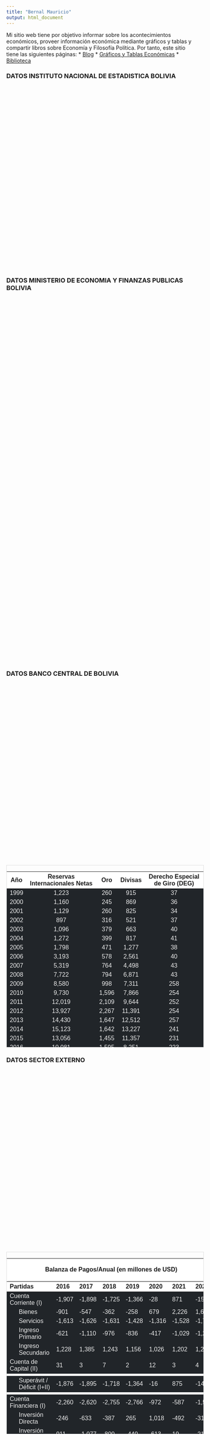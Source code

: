 ```yaml
---
title: "Bernal Mauricio"
output: html_document
---
```


<script src="/rmarkdown-libs/htmlwidgets/htmlwidgets.js"></script>
<script src="/rmarkdown-libs/jquery/jquery.min.js"></script>
<link href="/rmarkdown-libs/dygraphs/dygraph.css" rel="stylesheet" />
<script src="/rmarkdown-libs/dygraphs/dygraph-combined.js"></script>
<script src="/rmarkdown-libs/dygraphs/shapes.js"></script>
<script src="/rmarkdown-libs/moment/moment.js"></script>
<script src="/rmarkdown-libs/moment-timezone/moment-timezone-with-data.js"></script>
<script src="/rmarkdown-libs/moment-fquarter/moment-fquarter.min.js"></script>
<script src="/rmarkdown-libs/dygraphs-binding/dygraphs.js"></script>
<script src="/rmarkdown-libs/Dygraph.Plugins.Crosshair/crosshair.js"></script>
<script src="/rmarkdown-libs/htmlwidgets/htmlwidgets.js"></script>
<script src="/rmarkdown-libs/jquery/jquery.min.js"></script>
<link href="/rmarkdown-libs/dygraphs/dygraph.css" rel="stylesheet" />
<script src="/rmarkdown-libs/dygraphs/dygraph-combined.js"></script>
<script src="/rmarkdown-libs/dygraphs/shapes.js"></script>
<script src="/rmarkdown-libs/moment/moment.js"></script>
<script src="/rmarkdown-libs/moment-timezone/moment-timezone-with-data.js"></script>
<script src="/rmarkdown-libs/moment-fquarter/moment-fquarter.min.js"></script>
<script src="/rmarkdown-libs/dygraphs-binding/dygraphs.js"></script>
<script src="/rmarkdown-libs/Dygraph.Plugins.Crosshair/crosshair.js"></script>
<script src="/rmarkdown-libs/htmlwidgets/htmlwidgets.js"></script>
<script src="/rmarkdown-libs/jquery/jquery.min.js"></script>
<link href="/rmarkdown-libs/dygraphs/dygraph.css" rel="stylesheet" />
<script src="/rmarkdown-libs/dygraphs/dygraph-combined.js"></script>
<script src="/rmarkdown-libs/dygraphs/shapes.js"></script>
<script src="/rmarkdown-libs/moment/moment.js"></script>
<script src="/rmarkdown-libs/moment-timezone/moment-timezone-with-data.js"></script>
<script src="/rmarkdown-libs/moment-fquarter/moment-fquarter.min.js"></script>
<script src="/rmarkdown-libs/dygraphs-binding/dygraphs.js"></script>
<script src="/rmarkdown-libs/Dygraph.Plugins.Crosshair/crosshair.js"></script>
<script src="/rmarkdown-libs/htmlwidgets/htmlwidgets.js"></script>
<script src="/rmarkdown-libs/jquery/jquery.min.js"></script>
<link href="/rmarkdown-libs/dygraphs/dygraph.css" rel="stylesheet" />
<script src="/rmarkdown-libs/dygraphs/dygraph-combined.js"></script>
<script src="/rmarkdown-libs/dygraphs/shapes.js"></script>
<script src="/rmarkdown-libs/moment/moment.js"></script>
<script src="/rmarkdown-libs/moment-timezone/moment-timezone-with-data.js"></script>
<script src="/rmarkdown-libs/moment-fquarter/moment-fquarter.min.js"></script>
<script src="/rmarkdown-libs/dygraphs-binding/dygraphs.js"></script>
<script src="/rmarkdown-libs/Dygraph.Plotters.MultiColumn/multicolumn.js"></script>
<script src="/rmarkdown-libs/Dygraph.Plugins.Crosshair/crosshair.js"></script>
<script src="/rmarkdown-libs/htmlwidgets/htmlwidgets.js"></script>
<script src="/rmarkdown-libs/jquery/jquery.min.js"></script>
<link href="/rmarkdown-libs/dygraphs/dygraph.css" rel="stylesheet" />
<script src="/rmarkdown-libs/dygraphs/dygraph-combined.js"></script>
<script src="/rmarkdown-libs/dygraphs/shapes.js"></script>
<script src="/rmarkdown-libs/moment/moment.js"></script>
<script src="/rmarkdown-libs/moment-timezone/moment-timezone-with-data.js"></script>
<script src="/rmarkdown-libs/moment-fquarter/moment-fquarter.min.js"></script>
<script src="/rmarkdown-libs/dygraphs-binding/dygraphs.js"></script>
<script src="/rmarkdown-libs/Dygraph.Plugins.Crosshair/crosshair.js"></script>
<script src="/rmarkdown-libs/kePrint/kePrint.js"></script>
<link href="/rmarkdown-libs/lightable/lightable.css" rel="stylesheet" />
<script src="/rmarkdown-libs/htmlwidgets/htmlwidgets.js"></script>
<script src="/rmarkdown-libs/jquery/jquery.min.js"></script>
<link href="/rmarkdown-libs/dygraphs/dygraph.css" rel="stylesheet" />
<script src="/rmarkdown-libs/dygraphs/dygraph-combined.js"></script>
<script src="/rmarkdown-libs/dygraphs/shapes.js"></script>
<script src="/rmarkdown-libs/moment/moment.js"></script>
<script src="/rmarkdown-libs/moment-timezone/moment-timezone-with-data.js"></script>
<script src="/rmarkdown-libs/moment-fquarter/moment-fquarter.min.js"></script>
<script src="/rmarkdown-libs/dygraphs-binding/dygraphs.js"></script>
<script src="/rmarkdown-libs/Dygraph.Plugins.Crosshair/crosshair.js"></script>
<script src="/rmarkdown-libs/kePrint/kePrint.js"></script>
<link href="/rmarkdown-libs/lightable/lightable.css" rel="stylesheet" />
<script src="/rmarkdown-libs/htmlwidgets/htmlwidgets.js"></script>
<script src="/rmarkdown-libs/jquery/jquery.min.js"></script>
<link href="/rmarkdown-libs/dygraphs/dygraph.css" rel="stylesheet" />
<script src="/rmarkdown-libs/dygraphs/dygraph-combined.js"></script>
<script src="/rmarkdown-libs/dygraphs/shapes.js"></script>
<script src="/rmarkdown-libs/moment/moment.js"></script>
<script src="/rmarkdown-libs/moment-timezone/moment-timezone-with-data.js"></script>
<script src="/rmarkdown-libs/moment-fquarter/moment-fquarter.min.js"></script>
<script src="/rmarkdown-libs/dygraphs-binding/dygraphs.js"></script>
<script src="/rmarkdown-libs/Dygraph.Plugins.Crosshair/crosshair.js"></script>

Mi sitio web tiene por objetivo informar sobre los acontecimientos económicos, proveer información económica mediante gráficos y tablas y compartir libros sobre Economía y Filosofía Política.
Por tanto, este sitio tiene las siguientes páginas:
\* [Blog](https://hugo-js-bermau.netlify.app/blog/)
\* [Gráficos y Tablas Económicas](https://hugo-js-bermau.netlify.app/graficos/)
\* [Biblioteca](https://hugo-js-bermau.netlify.app/biblioteca/)

### DATOS INSTITUTO NACIONAL DE ESTADISTICA BOLIVIA

<div class="dygraphs html-widget html-fill-item-overflow-hidden html-fill-item" id="htmlwidget-1" style="width:600px;height:480px;"></div>
<script type="application/json" data-for="htmlwidget-1">{"x":{"attrs":{"axes":{"x":{"pixelsPerLabel":60,"drawAxis":true,"drawGrid":false},"y":{"drawAxis":true,"axisLabelFormatter":"function(v){return (v*1).toFixed(0) + '%'}","valueFormatter":"function(v){return (v*1).toFixed(1) + '%'}","gridLineColor":"#4a4a4a"}},"series":{"Producto Interno Bruto":{"axis":"y"}},"title":"Crecimiento del PIB /Anual","labels":["year","Producto Interno Bruto"],"retainDateWindow":false,"colors":["green","green"],"legend":"onmouseover","labelsDivWidth":300,"labelsShowZeroValues":true,"labelsSeparateLines":false,"stackedGraph":true,"fillGraph":false,"fillAlpha":0.15,"stepPlot":false,"drawPoints":false,"pointSize":1,"drawGapEdgePoints":false,"connectSeparatedPoints":false,"strokeWidth":1,"strokeBorderColor":"white","colorValue":0.5,"colorSaturation":1,"includeZero":false,"drawAxesAtZero":false,"logscale":false,"axisTickSize":3,"axisLineColor":"#98918B","axisLineWidth":0.3,"axisLabelColor":"black","axisLabelFontSize":14,"axisLabelWidth":60,"drawGrid":true,"gridLineWidth":0.3,"rightGap":5,"digitsAfterDecimal":2,"labelsKMB":false,"labelsKMG2":false,"labelsUTC":false,"maxNumberWidth":6,"animatedZooms":false,"mobileDisableYTouch":true,"disableZoom":false,"showRangeSelector":true,"rangeSelectorHeight":30,"rangeSelectorPlotFillColor":" #A7B1C4","rangeSelectorPlotStrokeColor":"#808FAB","interactionModel":"Dygraph.Interaction.defaultModel","highlightCircleSize":5,"highlightSeriesBackgroundAlpha":1,"highlightSeriesOpts":[],"hideOverlayOnMouseOut":true},"scale":"yearly","annotations":[],"shadings":[],"events":[],"format":"date","data":[["1989-12-31T00:00:00.000Z","1990-12-31T00:00:00.000Z","1991-12-31T00:00:00.000Z","1992-12-31T00:00:00.000Z","1993-12-31T00:00:00.000Z","1994-12-31T00:00:00.000Z","1995-12-31T00:00:00.000Z","1996-12-31T00:00:00.000Z","1997-12-31T00:00:00.000Z","1998-12-31T00:00:00.000Z","1999-12-31T00:00:00.000Z","2000-12-31T00:00:00.000Z","2001-12-31T00:00:00.000Z","2002-12-31T00:00:00.000Z","2003-12-31T00:00:00.000Z","2004-12-31T00:00:00.000Z","2005-12-31T00:00:00.000Z","2006-12-31T00:00:00.000Z","2007-12-31T00:00:00.000Z","2008-12-31T00:00:00.000Z","2009-12-31T00:00:00.000Z","2010-12-31T00:00:00.000Z","2011-12-31T00:00:00.000Z","2012-12-31T00:00:00.000Z","2013-12-31T00:00:00.000Z","2014-12-31T00:00:00.000Z","2015-12-31T00:00:00.000Z","2016-12-31T00:00:00.000Z","2017-12-31T00:00:00.000Z","2018-12-31T00:00:00.000Z","2019-12-31T00:00:00.000Z","2020-12-31T00:00:00.000Z","2021-12-31T00:00:00.000Z","2022-12-31T00:00:00.000Z"],[3.79012673018546,4.63578742785156,5.26652650784463,1.64649835112229,4.26929628057804,4.66726520846727,4.67827609842815,4.36134207264907,4.95420882852549,5.02935466664398,0.426885374917307,2.50781003055309,1.68380044890539,2.48556655701579,2.71133873199174,4.17329541194607,4.42143313990608,4.79700875343545,4.56438445803449,6.1484978098012,3.35699942996437,4.12672274748644,5.20409230834891,5.12227576703268,6.79601124133491,5.46056967606503,4.85718723239255,4.2639208375443,4.19520630106771,4.22362351118875,2.21670577750368,-8.73788443399135,6.10580422520928,3.47762474212663]],"fixedtz":false,"tzone":"UTC","plugins":{"Crosshair":{"direction":"vertical"}}},"evals":["attrs.axes.y.axisLabelFormatter","attrs.axes.y.valueFormatter","attrs.interactionModel"],"jsHooks":[]}</script>

### DATOS MINISTERIO DE ECONOMIA Y FINANZAS PUBLICAS BOLIVIA

<div class="dygraphs html-widget html-fill-item-overflow-hidden html-fill-item" id="htmlwidget-2" style="width:500px;height:480px;"></div>
<script type="application/json" data-for="htmlwidget-2">{"x":{"attrs":{"axes":{"x":{"pixelsPerLabel":60,"drawAxis":true,"drawGrid":false},"y":{"drawAxis":true,"axisLabelFormatter":"function(d){return d.toString().replace(/\\B(?=(\\d{3})+(?!\\d))/g, \",\");}","valueFormatter":"function(d){return Math.round(d).toString().replace(/\\B(?=(\\d{3})+(?!\\d))/g, \",\");}","gridLineColor":"#4a4a4a"}},"series":{"Egresos Totales":{"axis":"y","fillGraph":false},"Ingresos Totales":{"axis":"y","fillGraph":true}},"title":"Ingresos y Egresos Estatales /Anual (en millones de Bs)","labels":["year","Egresos Totales","Ingresos Totales"],"retainDateWindow":false,"colors":["red","green"],"legend":"onmouseover","labelsDivWidth":500,"labelsShowZeroValues":true,"labelsSeparateLines":false,"stackedGraph":false,"fillGraph":false,"fillAlpha":0.15,"stepPlot":false,"drawPoints":false,"pointSize":1,"drawGapEdgePoints":false,"connectSeparatedPoints":false,"strokeWidth":1,"strokeBorderColor":"white","colorValue":0.5,"colorSaturation":1,"includeZero":false,"drawAxesAtZero":false,"logscale":false,"axisTickSize":3,"axisLineColor":"#98918B","axisLineWidth":0.3,"axisLabelColor":"black","axisLabelFontSize":14,"axisLabelWidth":60,"drawGrid":true,"gridLineWidth":0.3,"rightGap":5,"digitsAfterDecimal":2,"labelsKMB":false,"labelsKMG2":false,"labelsUTC":false,"maxNumberWidth":6,"animatedZooms":false,"mobileDisableYTouch":true,"disableZoom":false,"showRangeSelector":true,"rangeSelectorHeight":30,"rangeSelectorPlotFillColor":" #A7B1C4","rangeSelectorPlotStrokeColor":"#808FAB","interactionModel":"Dygraph.Interaction.defaultModel","highlightCircleSize":5,"highlightSeriesBackgroundAlpha":1,"highlightSeriesOpts":[],"hideOverlayOnMouseOut":true},"scale":"yearly","annotations":[],"shadings":[],"events":[],"format":"date","data":[["1990-12-31T00:00:00.000Z","1991-12-31T00:00:00.000Z","1992-12-31T00:00:00.000Z","1993-12-31T00:00:00.000Z","1994-12-31T00:00:00.000Z","1995-12-31T00:00:00.000Z","1996-12-31T00:00:00.000Z","1997-12-31T00:00:00.000Z","1998-12-31T00:00:00.000Z","1999-12-31T00:00:00.000Z","2000-12-31T00:00:00.000Z","2001-12-31T00:00:00.000Z","2002-12-31T00:00:00.000Z","2003-12-31T00:00:00.000Z","2004-12-31T00:00:00.000Z","2005-12-31T00:00:00.000Z","2006-12-31T00:00:00.000Z","2007-12-31T00:00:00.000Z","2008-12-31T00:00:00.000Z","2009-12-31T00:00:00.000Z","2010-12-31T00:00:00.000Z","2011-12-31T00:00:00.000Z","2012-12-31T00:00:00.000Z","2013-12-31T00:00:00.000Z","2014-12-31T00:00:00.000Z","2015-12-31T00:00:00.000Z","2016-12-31T00:00:00.000Z","2017-12-31T00:00:00.000Z","2018-12-31T00:00:00.000Z","2019-12-31T00:00:00.000Z","2020-12-31T00:00:00.000Z","2021-12-31T00:00:00.000Z","2022-12-31T00:00:00.000Z"],[5089.4,6634.1,7887.8,9104.8,10074,11045.83,12155.5965978947,14123.6828341,16832.17675,17375.8795019716,19434.400125,20074.8232722,20716.1049884531,22717.9386080218,23710.36240702,26088.2821442015,31727.785182537,43144.35692716,54478.22036542,56584.0982506283,59256.629276,74232.534993,84702.0382808057,102362.656401542,124946.703287075,124774.074000489,117654.891352342,124561.857717032,130361.705566591,127461.099933505,117567.515966802,125674.292781624,139301.597838412],[4415,5819.6,6927.2,7620.8,9248.6,10463.02,11428.67,12684.905,14653.87,15703.3441257216,17493.454,16406.535,15708.3893779931,17838.0930480918,19850.69520676,24368.1073764,35859.72586053,44929.7211962,58394.4687256,56693.31243591,61572.361588,75614.56758536,87989.99535412,103738.754344546,117277.51707946,109041.38967022,100772.30039662,104283.81684302,107691.49696194,107056.33629852,85491.5871799276,99728.61092366,117727.542368]],"fixedtz":false,"tzone":"UTC","plugins":{"Crosshair":{"direction":"vertical"}}},"evals":["attrs.axes.y.axisLabelFormatter","attrs.axes.y.valueFormatter","attrs.interactionModel"],"jsHooks":[]}</script>
<div class="dygraphs html-widget html-fill-item-overflow-hidden html-fill-item" id="htmlwidget-3" style="width:500px;height:480px;"></div>
<script type="application/json" data-for="htmlwidget-3">{"x":{"attrs":{"axes":{"x":{"pixelsPerLabel":60,"drawAxis":true,"drawGrid":false},"y":{"drawAxis":true,"axisLabelFormatter":"function(d){return d.toString().replace(/\\B(?=(\\d{3})+(?!\\d))/g, \",\");}","valueFormatter":"function(d){return Math.round(d).toString().replace(/\\B(?=(\\d{3})+(?!\\d))/g, \",\");}","gridLineColor":"#4a4a4a"}},"series":{"Superávit o Déficit Corriente":{"axis":"y"},"Superávit o Déficit Total":{"axis":"y"}},"title":"Resultado Fiscal Estatal /Anual (en millones de Bs)","labels":["year","Superávit o Déficit Corriente","Superávit o Déficit Total"],"retainDateWindow":false,"colors":["green","red"],"legend":"onmouseover","labelsDivWidth":500,"labelsShowZeroValues":true,"labelsSeparateLines":false,"stackedGraph":false,"fillGraph":false,"fillAlpha":0.15,"stepPlot":false,"drawPoints":false,"pointSize":1,"drawGapEdgePoints":false,"connectSeparatedPoints":false,"strokeWidth":1,"strokeBorderColor":"white","colorValue":0.5,"colorSaturation":1,"includeZero":false,"drawAxesAtZero":false,"logscale":false,"axisTickSize":3,"axisLineColor":"#98918B","axisLineWidth":0.3,"axisLabelColor":"black","axisLabelFontSize":14,"axisLabelWidth":60,"drawGrid":true,"gridLineWidth":0.3,"rightGap":5,"digitsAfterDecimal":2,"labelsKMB":false,"labelsKMG2":false,"labelsUTC":false,"maxNumberWidth":6,"animatedZooms":false,"mobileDisableYTouch":true,"disableZoom":false,"showRangeSelector":true,"rangeSelectorHeight":30,"rangeSelectorPlotFillColor":" #A7B1C4","rangeSelectorPlotStrokeColor":"#808FAB","interactionModel":"Dygraph.Interaction.defaultModel","highlightCircleSize":3,"highlightSeriesBackgroundAlpha":1,"highlightSeriesOpts":[],"hideOverlayOnMouseOut":true},"scale":"yearly","annotations":[],"shadings":[],"events":[],"format":"date","data":[["1990-12-31T00:00:00.000Z","1991-12-31T00:00:00.000Z","1992-12-31T00:00:00.000Z","1993-12-31T00:00:00.000Z","1994-12-31T00:00:00.000Z","1995-12-31T00:00:00.000Z","1996-12-31T00:00:00.000Z","1997-12-31T00:00:00.000Z","1998-12-31T00:00:00.000Z","1999-12-31T00:00:00.000Z","2000-12-31T00:00:00.000Z","2001-12-31T00:00:00.000Z","2002-12-31T00:00:00.000Z","2003-12-31T00:00:00.000Z","2004-12-31T00:00:00.000Z","2005-12-31T00:00:00.000Z","2006-12-31T00:00:00.000Z","2007-12-31T00:00:00.000Z","2008-12-31T00:00:00.000Z","2009-12-31T00:00:00.000Z","2010-12-31T00:00:00.000Z","2011-12-31T00:00:00.000Z","2012-12-31T00:00:00.000Z","2013-12-31T00:00:00.000Z","2014-12-31T00:00:00.000Z","2015-12-31T00:00:00.000Z","2016-12-31T00:00:00.000Z","2017-12-31T00:00:00.000Z","2018-12-31T00:00:00.000Z","2019-12-31T00:00:00.000Z","2020-12-31T00:00:00.000Z","2021-12-31T00:00:00.000Z","2022-12-31T00:00:00.000Z"],[380.9,535.399999999999,655.600000000001,384,993.099999999999,1512.41,1436.28340210526,983.912165900001,448.279250000003,881.58637411,583.771875,-476.4082722,-1512.3473542952,-1640.84083565,648.343194980003,4394.8281717985,11963.152875463,13094.46896784,17621.76246658,14297.1648113717,15475.478003,22120.877203,27290.6127681943,35118.7903774583,35860.4639339254,23652.8019615106,22657.934665658,19312.837424968,13123.1823124088,11026.8370924952,-15404.6967188018,-5119.74407962421,-755.446541412404],[-674.4,-814.500000000001,-960.599999999999,-1484,-825.4,-582.809999999999,-726.926597894739,-1438.7778341,-2178.30675,-1672.53537625,-1940.946125,-3668.2882722,-5007.71561046,-4879.84555993,-3859.66720026,-1720.17476780149,4131.940677993,1785.36426904,3916.24836018,109.2141852817,2315.732312,1382.03259236,3287.95707331428,1376.09794300433,-7669.18620761461,-15732.6843302694,-16882.590955722,-20278.040874012,-22670.2086046512,-20404.7636349848,-32075.9287868742,-25945.6818579642,-21574.0554704124]],"plotter":"MultiColumn","fixedtz":false,"tzone":"UTC","plugins":{"Crosshair":{"direction":"vertical"}}},"evals":["attrs.axes.y.axisLabelFormatter","attrs.axes.y.valueFormatter","attrs.interactionModel"],"jsHooks":[]}</script>

### DATOS BANCO CENTRAL DE BOLIVIA

<div class="dygraphs html-widget html-fill-item-overflow-hidden html-fill-item" id="htmlwidget-4" style="width:500px;height:480px;"></div>
<script type="application/json" data-for="htmlwidget-4">{"x":{"attrs":{"axes":{"x":{"pixelsPerLabel":60,"drawAxis":true,"drawGrid":false},"y":{"drawAxis":true,"axisLabelFormatter":"function(d){return d.toString().replace(/\\B(?=(\\d{3})+(?!\\d))/g, \",\");}","valueFormatter":"function(d){return Math.round(d).toString().replace(/\\B(?=(\\d{3})+(?!\\d))/g, \",\");}","gridLineColor":"#4a4a4a"}},"series":{"Oro":{"axis":"y","fillGraph":true},"Divisas":{"axis":"y","fillGraph":true},"Derecho Especial de Giro (DEG)":{"axis":"y","fillGraph":true}},"title":"Reservas Internacionales Netas /Mensual-Feb (en millones de USD)","labels":["year","Oro","Divisas","Derecho Especial de Giro (DEG)"],"retainDateWindow":false,"colors":["yellow","red","green"],"legend":"onmouseover","labelsDivWidth":500,"labelsShowZeroValues":true,"labelsSeparateLines":false,"stackedGraph":false,"fillGraph":false,"fillAlpha":0.15,"stepPlot":false,"drawPoints":false,"pointSize":1,"drawGapEdgePoints":false,"connectSeparatedPoints":false,"strokeWidth":1,"strokeBorderColor":"white","colorValue":0.5,"colorSaturation":1,"includeZero":false,"drawAxesAtZero":false,"logscale":false,"axisTickSize":3,"axisLineColor":"#98918B","axisLineWidth":0.3,"axisLabelColor":"black","axisLabelFontSize":14,"axisLabelWidth":60,"drawGrid":true,"gridLineWidth":0.3,"rightGap":5,"digitsAfterDecimal":2,"labelsKMB":false,"labelsKMG2":false,"labelsUTC":false,"maxNumberWidth":6,"animatedZooms":false,"mobileDisableYTouch":true,"disableZoom":false,"showRangeSelector":true,"rangeSelectorHeight":30,"rangeSelectorPlotFillColor":" #A7B1C4","rangeSelectorPlotStrokeColor":"#808FAB","interactionModel":"Dygraph.Interaction.defaultModel","highlightCircleSize":5,"highlightSeriesBackgroundAlpha":1,"highlightSeriesOpts":[],"hideOverlayOnMouseOut":true},"scale":"yearly","annotations":[],"shadings":[],"events":[],"format":"date","data":[["1999-12-28T00:00:00.000Z","2000-12-28T00:00:00.000Z","2001-12-28T00:00:00.000Z","2002-12-28T00:00:00.000Z","2003-12-28T00:00:00.000Z","2004-12-28T00:00:00.000Z","2005-12-28T00:00:00.000Z","2006-12-28T00:00:00.000Z","2007-12-28T00:00:00.000Z","2008-12-28T00:00:00.000Z","2009-12-28T00:00:00.000Z","2010-12-28T00:00:00.000Z","2011-12-28T00:00:00.000Z","2012-12-28T00:00:00.000Z","2013-12-28T00:00:00.000Z","2014-12-28T00:00:00.000Z","2015-12-28T00:00:00.000Z","2016-12-28T00:00:00.000Z","2017-12-28T00:00:00.000Z","2018-12-28T00:00:00.000Z","2019-12-28T00:00:00.000Z","2020-12-28T00:00:00.000Z","2021-12-28T00:00:00.000Z","2022-12-28T00:00:00.000Z","2023-02-28T00:00:00.000Z"],[259.963279,244.793,259.602,316.439,379.407,399.387,470.60968285,577.58968255,764.30844847,794.46373916,997.59173995,1596.18997059,2109.07451784,2267.32126012,1647.39959064,1642.31948996,1455.13640027,1594.6515974,1787.10456088,1768.0915319,2093.42383147,2613.46193058,2510.99672134,2518.72974841,2523.31428571429],[915.323746928,869.306,825.322,521.213,663.301,817.348,1276.68453501,2561.22280285,4497.6548017,6871.36296137,7311.34397128,7866.22399065,9643.90504746,11391.4242313,12512.38251189,13226.54841529,11357.4860794,8251.35673016,8199.3202505,6909.45902761,4106.66980893,2386.11888221,1647.68465156,709.18386232,361.397521865889],[37.3842683,35.612,34.298,37.27,40.269,41.254,38.4084916,40.47677532,42.54779423,42.61454638,257.69269602,254.12252944,252.45835442,254.25902001,256.72523954,241.43191058,231.21156453,223.46971511,237.21077129,232.58756957,231.42201705,238.87565247,558.35093365,533.52693944,228.498369671341]],"fixedtz":false,"tzone":"UTC","plugins":{"Crosshair":{"direction":"vertical"}}},"evals":["attrs.axes.y.axisLabelFormatter","attrs.axes.y.valueFormatter","attrs.interactionModel"],"jsHooks":[]}</script>

<div style="border: 1px solid #ddd; padding: 0px; overflow-y: scroll; height:480px; overflow-x: scroll; width:520px; ">

<table class="table lightable-paper" style="margin-left: auto; margin-right: auto; font-family: &quot;Arial Narrow&quot;, arial, helvetica, sans-serif; width: auto !important; margin-left: auto; margin-right: auto;">
<thead>
<tr>
<th style="text-align:center;position: sticky; top:0; background-color: #FFFFFF;position: sticky; top:0; background-color: #FFFFFF;">
Año
</th>
<th style="text-align:center;position: sticky; top:0; background-color: #FFFFFF;position: sticky; top:0; background-color: #FFFFFF;">
Reservas Internacionales Netas
</th>
<th style="text-align:center;position: sticky; top:0; background-color: #FFFFFF;position: sticky; top:0; background-color: #FFFFFF;">
Oro
</th>
<th style="text-align:center;position: sticky; top:0; background-color: #FFFFFF;position: sticky; top:0; background-color: #FFFFFF;">
Divisas
</th>
<th style="text-align:center;position: sticky; top:0; background-color: #FFFFFF;position: sticky; top:0; background-color: #FFFFFF;">
Derecho Especial de Giro (DEG)
</th>
</tr>
</thead>
<tbody>
<tr>
<td style="text-align:center;color: #eee !important;background-color: #212529 !important;">
1999
</td>
<td style="text-align:center;color: #eee !important;background-color: #212529 !important;">
1,223
</td>
<td style="text-align:center;color: #eee !important;background-color: #212529 !important;">
260
</td>
<td style="text-align:center;color: #eee !important;background-color: #212529 !important;">
915
</td>
<td style="text-align:center;color: #eee !important;background-color: #212529 !important;">
37
</td>
</tr>
<tr>
<td style="text-align:center;color: #eee !important;background-color: #212529 !important;">
2000
</td>
<td style="text-align:center;color: #eee !important;background-color: #212529 !important;">
1,160
</td>
<td style="text-align:center;color: #eee !important;background-color: #212529 !important;">
245
</td>
<td style="text-align:center;color: #eee !important;background-color: #212529 !important;">
869
</td>
<td style="text-align:center;color: #eee !important;background-color: #212529 !important;">
36
</td>
</tr>
<tr>
<td style="text-align:center;color: #eee !important;background-color: #212529 !important;">
2001
</td>
<td style="text-align:center;color: #eee !important;background-color: #212529 !important;">
1,129
</td>
<td style="text-align:center;color: #eee !important;background-color: #212529 !important;">
260
</td>
<td style="text-align:center;color: #eee !important;background-color: #212529 !important;">
825
</td>
<td style="text-align:center;color: #eee !important;background-color: #212529 !important;">
34
</td>
</tr>
<tr>
<td style="text-align:center;color: #eee !important;background-color: #212529 !important;">
2002
</td>
<td style="text-align:center;color: #eee !important;background-color: #212529 !important;">
897
</td>
<td style="text-align:center;color: #eee !important;background-color: #212529 !important;">
316
</td>
<td style="text-align:center;color: #eee !important;background-color: #212529 !important;">
521
</td>
<td style="text-align:center;color: #eee !important;background-color: #212529 !important;">
37
</td>
</tr>
<tr>
<td style="text-align:center;color: #eee !important;background-color: #212529 !important;">
2003
</td>
<td style="text-align:center;color: #eee !important;background-color: #212529 !important;">
1,096
</td>
<td style="text-align:center;color: #eee !important;background-color: #212529 !important;">
379
</td>
<td style="text-align:center;color: #eee !important;background-color: #212529 !important;">
663
</td>
<td style="text-align:center;color: #eee !important;background-color: #212529 !important;">
40
</td>
</tr>
<tr>
<td style="text-align:center;color: #eee !important;background-color: #212529 !important;">
2004
</td>
<td style="text-align:center;color: #eee !important;background-color: #212529 !important;">
1,272
</td>
<td style="text-align:center;color: #eee !important;background-color: #212529 !important;">
399
</td>
<td style="text-align:center;color: #eee !important;background-color: #212529 !important;">
817
</td>
<td style="text-align:center;color: #eee !important;background-color: #212529 !important;">
41
</td>
</tr>
<tr>
<td style="text-align:center;color: #eee !important;background-color: #212529 !important;">
2005
</td>
<td style="text-align:center;color: #eee !important;background-color: #212529 !important;">
1,798
</td>
<td style="text-align:center;color: #eee !important;background-color: #212529 !important;">
471
</td>
<td style="text-align:center;color: #eee !important;background-color: #212529 !important;">
1,277
</td>
<td style="text-align:center;color: #eee !important;background-color: #212529 !important;">
38
</td>
</tr>
<tr>
<td style="text-align:center;color: #eee !important;background-color: #212529 !important;">
2006
</td>
<td style="text-align:center;color: #eee !important;background-color: #212529 !important;">
3,193
</td>
<td style="text-align:center;color: #eee !important;background-color: #212529 !important;">
578
</td>
<td style="text-align:center;color: #eee !important;background-color: #212529 !important;">
2,561
</td>
<td style="text-align:center;color: #eee !important;background-color: #212529 !important;">
40
</td>
</tr>
<tr>
<td style="text-align:center;color: #eee !important;background-color: #212529 !important;">
2007
</td>
<td style="text-align:center;color: #eee !important;background-color: #212529 !important;">
5,319
</td>
<td style="text-align:center;color: #eee !important;background-color: #212529 !important;">
764
</td>
<td style="text-align:center;color: #eee !important;background-color: #212529 !important;">
4,498
</td>
<td style="text-align:center;color: #eee !important;background-color: #212529 !important;">
43
</td>
</tr>
<tr>
<td style="text-align:center;color: #eee !important;background-color: #212529 !important;">
2008
</td>
<td style="text-align:center;color: #eee !important;background-color: #212529 !important;">
7,722
</td>
<td style="text-align:center;color: #eee !important;background-color: #212529 !important;">
794
</td>
<td style="text-align:center;color: #eee !important;background-color: #212529 !important;">
6,871
</td>
<td style="text-align:center;color: #eee !important;background-color: #212529 !important;">
43
</td>
</tr>
<tr>
<td style="text-align:center;color: #eee !important;background-color: #212529 !important;">
2009
</td>
<td style="text-align:center;color: #eee !important;background-color: #212529 !important;">
8,580
</td>
<td style="text-align:center;color: #eee !important;background-color: #212529 !important;">
998
</td>
<td style="text-align:center;color: #eee !important;background-color: #212529 !important;">
7,311
</td>
<td style="text-align:center;color: #eee !important;background-color: #212529 !important;">
258
</td>
</tr>
<tr>
<td style="text-align:center;color: #eee !important;background-color: #212529 !important;">
2010
</td>
<td style="text-align:center;color: #eee !important;background-color: #212529 !important;">
9,730
</td>
<td style="text-align:center;color: #eee !important;background-color: #212529 !important;">
1,596
</td>
<td style="text-align:center;color: #eee !important;background-color: #212529 !important;">
7,866
</td>
<td style="text-align:center;color: #eee !important;background-color: #212529 !important;">
254
</td>
</tr>
<tr>
<td style="text-align:center;color: #eee !important;background-color: #212529 !important;">
2011
</td>
<td style="text-align:center;color: #eee !important;background-color: #212529 !important;">
12,019
</td>
<td style="text-align:center;color: #eee !important;background-color: #212529 !important;">
2,109
</td>
<td style="text-align:center;color: #eee !important;background-color: #212529 !important;">
9,644
</td>
<td style="text-align:center;color: #eee !important;background-color: #212529 !important;">
252
</td>
</tr>
<tr>
<td style="text-align:center;color: #eee !important;background-color: #212529 !important;">
2012
</td>
<td style="text-align:center;color: #eee !important;background-color: #212529 !important;">
13,927
</td>
<td style="text-align:center;color: #eee !important;background-color: #212529 !important;">
2,267
</td>
<td style="text-align:center;color: #eee !important;background-color: #212529 !important;">
11,391
</td>
<td style="text-align:center;color: #eee !important;background-color: #212529 !important;">
254
</td>
</tr>
<tr>
<td style="text-align:center;color: #eee !important;background-color: #212529 !important;">
2013
</td>
<td style="text-align:center;color: #eee !important;background-color: #212529 !important;">
14,430
</td>
<td style="text-align:center;color: #eee !important;background-color: #212529 !important;">
1,647
</td>
<td style="text-align:center;color: #eee !important;background-color: #212529 !important;">
12,512
</td>
<td style="text-align:center;color: #eee !important;background-color: #212529 !important;">
257
</td>
</tr>
<tr>
<td style="text-align:center;color: #eee !important;background-color: #212529 !important;">
2014
</td>
<td style="text-align:center;color: #eee !important;background-color: #212529 !important;">
15,123
</td>
<td style="text-align:center;color: #eee !important;background-color: #212529 !important;">
1,642
</td>
<td style="text-align:center;color: #eee !important;background-color: #212529 !important;">
13,227
</td>
<td style="text-align:center;color: #eee !important;background-color: #212529 !important;">
241
</td>
</tr>
<tr>
<td style="text-align:center;color: #eee !important;background-color: #212529 !important;">
2015
</td>
<td style="text-align:center;color: #eee !important;background-color: #212529 !important;">
13,056
</td>
<td style="text-align:center;color: #eee !important;background-color: #212529 !important;">
1,455
</td>
<td style="text-align:center;color: #eee !important;background-color: #212529 !important;">
11,357
</td>
<td style="text-align:center;color: #eee !important;background-color: #212529 !important;">
231
</td>
</tr>
<tr>
<td style="text-align:center;color: #eee !important;background-color: #212529 !important;">
2016
</td>
<td style="text-align:center;color: #eee !important;background-color: #212529 !important;">
10,081
</td>
<td style="text-align:center;color: #eee !important;background-color: #212529 !important;">
1,595
</td>
<td style="text-align:center;color: #eee !important;background-color: #212529 !important;">
8,251
</td>
<td style="text-align:center;color: #eee !important;background-color: #212529 !important;">
223
</td>
</tr>
<tr>
<td style="text-align:center;color: #eee !important;background-color: #212529 !important;">
2017
</td>
<td style="text-align:center;color: #eee !important;background-color: #212529 !important;">
10,261
</td>
<td style="text-align:center;color: #eee !important;background-color: #212529 !important;">
1,787
</td>
<td style="text-align:center;color: #eee !important;background-color: #212529 !important;">
8,199
</td>
<td style="text-align:center;color: #eee !important;background-color: #212529 !important;">
237
</td>
</tr>
<tr>
<td style="text-align:center;color: #eee !important;background-color: #212529 !important;">
2018
</td>
<td style="text-align:center;color: #eee !important;background-color: #212529 !important;">
8,946
</td>
<td style="text-align:center;color: #eee !important;background-color: #212529 !important;">
1,768
</td>
<td style="text-align:center;color: #eee !important;background-color: #212529 !important;">
6,909
</td>
<td style="text-align:center;color: #eee !important;background-color: #212529 !important;">
233
</td>
</tr>
<tr>
<td style="text-align:center;color: #eee !important;background-color: #212529 !important;">
2019
</td>
<td style="text-align:center;color: #eee !important;background-color: #212529 !important;">
6,468
</td>
<td style="text-align:center;color: #eee !important;background-color: #212529 !important;">
2,093
</td>
<td style="text-align:center;color: #eee !important;background-color: #212529 !important;">
4,107
</td>
<td style="text-align:center;color: #eee !important;background-color: #212529 !important;">
231
</td>
</tr>
<tr>
<td style="text-align:center;color: #eee !important;background-color: #212529 !important;">
2020
</td>
<td style="text-align:center;color: #eee !important;background-color: #212529 !important;">
5,276
</td>
<td style="text-align:center;color: #eee !important;background-color: #212529 !important;">
2,613
</td>
<td style="text-align:center;color: #eee !important;background-color: #212529 !important;">
2,386
</td>
<td style="text-align:center;color: #eee !important;background-color: #212529 !important;">
239
</td>
</tr>
<tr>
<td style="text-align:center;color: #eee !important;background-color: #212529 !important;">
2021
</td>
<td style="text-align:center;color: #eee !important;background-color: #212529 !important;">
4,753
</td>
<td style="text-align:center;color: #eee !important;background-color: #212529 !important;">
2,511
</td>
<td style="text-align:center;color: #eee !important;background-color: #212529 !important;">
1,648
</td>
<td style="text-align:center;color: #eee !important;background-color: #212529 !important;">
558
</td>
</tr>
<tr>
<td style="text-align:center;color: #eee !important;background-color: #212529 !important;">
2022
</td>
<td style="text-align:center;color: #eee !important;background-color: #212529 !important;">
3,796
</td>
<td style="text-align:center;color: #eee !important;background-color: #212529 !important;">
2,519
</td>
<td style="text-align:center;color: #eee !important;background-color: #212529 !important;">
709
</td>
<td style="text-align:center;color: #eee !important;background-color: #212529 !important;">
534
</td>
</tr>
<tr>
<td style="text-align:center;color: #eee !important;background-color: #212529 !important;">
2023
</td>
<td style="text-align:center;color: #eee !important;background-color: #212529 !important;">
3,149
</td>
<td style="text-align:center;color: #eee !important;background-color: #212529 !important;">
2,523
</td>
<td style="text-align:center;color: #eee !important;background-color: #212529 !important;">
361
</td>
<td style="text-align:center;color: #eee !important;background-color: #212529 !important;">
228
</td>
</tr>
</tbody>
</table>

</div>

### DATOS SECTOR EXTERNO

<div class="dygraphs html-widget html-fill-item-overflow-hidden html-fill-item" id="htmlwidget-5" style="width:500px;height:480px;"></div>
<script type="application/json" data-for="htmlwidget-5">{"x":{"attrs":{"axes":{"x":{"pixelsPerLabel":60,"drawAxis":true,"drawGrid":false},"y":{"drawAxis":true,"axisLabelFormatter":"function(d){return d.toString().replace(/\\B(?=(\\d{3})+(?!\\d))/g, \",\");}","valueFormatter":"function(d){return Math.round(d).toString().replace(/\\B(?=(\\d{3})+(?!\\d))/g, \",\");}","gridLineColor":"#4a4a4a"}},"series":{"Exportaciones":{"axis":"y","fillGraph":false},"Importaciones":{"axis":"y","fillGraph":false},"Saldo Comercial":{"axis":"y","plotter":"/**\n * Bar Chart plotter is adapted from http://dygraphs.com/tests/plotters.html\n */\nfunction barSeriesPlotter(e) {\n  var g = e.dygraph;\n  var ctx = e.drawingContext;\n  var points = e.points;\n  var axis = g.attr_(\"axis\", e.setName);\n  var y_bottom = g.toDomYCoord(0, axis == \"y2\" ? 1 : 0);\n\n  ctx.fillStyle = e.color;\n  ctx.strokeStyle = e.color;\n\n  // Find the minimum separation between x-values.\n  // This determines the bar width.\n  var min_sep = Infinity;\n  for (var i = 1; i < points.length; i++) {\n    var sep = points[i].canvasx - points[i - 1].canvasx;\n    if (sep < min_sep) min_sep = sep;\n  }\n  var bar_width = Math.floor(2.0 / 3 * min_sep);\n\n  // Do the actual plotting.\n  for (var i = 0; i < points.length; i++) {\n    var p = points[i];\n    var center_x = p.canvasx;\n\n    ctx.fillRect(center_x - bar_width / 2, p.canvasy,\n      bar_width, y_bottom - p.canvasy);\n\n    ctx.strokeRect(center_x - bar_width / 2, p.canvasy,\n      bar_width, y_bottom - p.canvasy);\n  }\n}\n"}},"title":"Saldo Comercial /Anual (en millones de USD)","labels":["year","Exportaciones","Importaciones","Saldo Comercial"],"retainDateWindow":false,"colors":["green","yellow","red"],"legend":"onmouseover","labelsDivWidth":500,"labelsShowZeroValues":true,"labelsSeparateLines":false,"stackedGraph":false,"fillGraph":false,"fillAlpha":0.15,"stepPlot":false,"drawPoints":false,"pointSize":1,"drawGapEdgePoints":false,"connectSeparatedPoints":false,"strokeWidth":1,"strokeBorderColor":"white","colorValue":0.5,"colorSaturation":1,"includeZero":false,"drawAxesAtZero":false,"logscale":false,"axisTickSize":3,"axisLineColor":"#98918B","axisLineWidth":0.3,"axisLabelColor":"black","axisLabelFontSize":14,"axisLabelWidth":60,"drawGrid":true,"gridLineWidth":0.3,"rightGap":5,"digitsAfterDecimal":2,"labelsKMB":false,"labelsKMG2":false,"labelsUTC":false,"maxNumberWidth":6,"animatedZooms":false,"mobileDisableYTouch":true,"disableZoom":false,"showRangeSelector":true,"rangeSelectorHeight":30,"rangeSelectorPlotFillColor":" #A7B1C4","rangeSelectorPlotStrokeColor":"#808FAB","interactionModel":"Dygraph.Interaction.defaultModel","highlightCircleSize":5,"highlightSeriesBackgroundAlpha":1,"highlightSeriesOpts":[],"hideOverlayOnMouseOut":true},"scale":"yearly","annotations":[],"shadings":[],"events":[],"format":"date","data":[["1992-12-31T00:00:00.000Z","1993-12-31T00:00:00.000Z","1994-12-31T00:00:00.000Z","1995-12-31T00:00:00.000Z","1996-12-31T00:00:00.000Z","1997-12-31T00:00:00.000Z","1998-12-31T00:00:00.000Z","1999-12-31T00:00:00.000Z","2000-12-31T00:00:00.000Z","2001-12-31T00:00:00.000Z","2002-12-31T00:00:00.000Z","2003-12-31T00:00:00.000Z","2004-12-31T00:00:00.000Z","2005-12-31T00:00:00.000Z","2006-12-31T00:00:00.000Z","2007-12-31T00:00:00.000Z","2008-12-31T00:00:00.000Z","2009-12-31T00:00:00.000Z","2010-12-31T00:00:00.000Z","2011-12-31T00:00:00.000Z","2012-12-31T00:00:00.000Z","2013-12-31T00:00:00.000Z","2014-12-31T00:00:00.000Z","2015-12-31T00:00:00.000Z","2016-12-31T00:00:00.000Z","2017-12-31T00:00:00.000Z","2018-12-31T00:00:00.000Z","2019-12-31T00:00:00.000Z","2020-12-31T00:00:00.000Z","2021-12-31T00:00:00.000Z","2022-12-31T00:00:00.000Z"],[773.837623,808.938524,1124.23155,2058.547096,1295.347271,1272.099059,2275.2236,1405.363547,2593.116645,1352.89291073,1374.888167,1676.56123908,2265.18773808,2948.08381863,4231.91765307,4889.7049216,7058.00810214,5486.40572085,7052.12765426,9215.28023943,11991.13295187,12371.61546903,13034.22024128,8923.11538286,7258.71316857,8367.07852009,9110.35624063,8933.33098837,7092.61769734,11079.78884024,13670.58644584],[1130.496707,1176.945476,1196.34579,2516.671299,1656.614754,1925.733668,4179.973566,2098.113002,3572.638305,1708.269655,1831.969465,1692.06607,1920.42804,2440.067437,2925.768939,3587.951744,5100.167453,4577.379815,5603.873914,7935.745581,8590.086246,9699.045879,10674.100912,9843.078051,8563.810919,9373.688708,10001.911874,9824.369463,6955.26386199998,9618.07380699999,13044.393532],[-356.659084,-368.006952,-72.1142399999999,-458.124203,-361.267483,-653.634608999999,-1904.749966,-692.749455,-979.52166,-355.37674427,-457.081298,-15.50483092,344.759698079999,508.016381629999,1306.14871407,1301.7531776,1957.84064914,909.025905849999,1448.25374026,1279.53465843,3401.04670587,2672.56959003,2360.11932928,-919.962668139999,-1305.09775043,-1006.61018791,-891.555633369976,-891.038474629994,137.353835340024,1461.71503324002,626.192913839993]],"fixedtz":false,"tzone":"UTC","plugins":{"Crosshair":{"direction":"vertical"}}},"evals":["attrs.axes.y.axisLabelFormatter","attrs.axes.y.valueFormatter","attrs.series.Saldo Comercial.plotter","attrs.interactionModel"],"jsHooks":[]}</script>

<div style="border: 1px solid #ddd; padding: 0px; overflow-y: scroll; height:480px; overflow-x: scroll; width:520px; border-bottom: 0;">

<table class="table table-striped lightable-paper" style="margin-left: auto; margin-right: auto; font-family: &quot;Arial Narrow&quot;, arial, helvetica, sans-serif; width: auto !important; margin-left: auto; margin-right: auto;">
<thead>
<tr>
<th style="padding-bottom:0; padding-left:3px;padding-right:3px;text-align: center; position: sticky; top:0; background-color: #FFFFFF;" colspan="8">

<div style="border-bottom: 1px solid #00000020; padding-bottom: 5px; ">

Balanza de Pagos/Anual (en millones de USD)

</div>

</th>
</tr>
<tr>
<th style="text-align:left;position: sticky; top:0; background-color: #FFFFFF;position: sticky; top:0; background-color: #FFFFFF;">
Partidas
</th>
<th style="text-align:left;position: sticky; top:0; background-color: #FFFFFF;position: sticky; top:0; background-color: #FFFFFF;">
2016
</th>
<th style="text-align:left;position: sticky; top:0; background-color: #FFFFFF;position: sticky; top:0; background-color: #FFFFFF;">
2017
</th>
<th style="text-align:left;position: sticky; top:0; background-color: #FFFFFF;position: sticky; top:0; background-color: #FFFFFF;">
2018
</th>
<th style="text-align:left;position: sticky; top:0; background-color: #FFFFFF;position: sticky; top:0; background-color: #FFFFFF;">
2019
</th>
<th style="text-align:left;position: sticky; top:0; background-color: #FFFFFF;position: sticky; top:0; background-color: #FFFFFF;">
2020
</th>
<th style="text-align:left;position: sticky; top:0; background-color: #FFFFFF;position: sticky; top:0; background-color: #FFFFFF;">
2021
</th>
<th style="text-align:left;position: sticky; top:0; background-color: #FFFFFF;position: sticky; top:0; background-color: #FFFFFF;">
2022
</th>
</tr>
</thead>
<tbody>
<tr>
<td style="text-align:left;color: #eee !important;background-color: #212529 !important;">
Cuenta Corriente (I)
</td>
<td style="text-align:left;color: #eee !important;background-color: #212529 !important;">
-1,907
</td>
<td style="text-align:left;color: #eee !important;background-color: #212529 !important;">
-1,898
</td>
<td style="text-align:left;color: #eee !important;background-color: #212529 !important;">
-1,725
</td>
<td style="text-align:left;color: #eee !important;background-color: #212529 !important;">
-1,366
</td>
<td style="text-align:left;color: #eee !important;background-color: #212529 !important;">
-28
</td>
<td style="text-align:left;color: #eee !important;background-color: #212529 !important;">
871
</td>
<td style="text-align:left;color: #eee !important;background-color: #212529 !important;">
-152
</td>
</tr>
<tr>
<td style="text-align:left;color: #eee !important;background-color: #212529 !important;padding-left: 2em;" indentlevel="1">
Bienes
</td>
<td style="text-align:left;color: #eee !important;background-color: #212529 !important;">
-901
</td>
<td style="text-align:left;color: #eee !important;background-color: #212529 !important;">
-547
</td>
<td style="text-align:left;color: #eee !important;background-color: #212529 !important;">
-362
</td>
<td style="text-align:left;color: #eee !important;background-color: #212529 !important;">
-258
</td>
<td style="text-align:left;color: #eee !important;background-color: #212529 !important;">
679
</td>
<td style="text-align:left;color: #eee !important;background-color: #212529 !important;">
2,226
</td>
<td style="text-align:left;color: #eee !important;background-color: #212529 !important;">
1,669
</td>
</tr>
<tr>
<td style="text-align:left;color: #eee !important;background-color: #212529 !important;padding-left: 2em;" indentlevel="1">
Servicios
</td>
<td style="text-align:left;color: #eee !important;background-color: #212529 !important;">
-1,613
</td>
<td style="text-align:left;color: #eee !important;background-color: #212529 !important;">
-1,626
</td>
<td style="text-align:left;color: #eee !important;background-color: #212529 !important;">
-1,631
</td>
<td style="text-align:left;color: #eee !important;background-color: #212529 !important;">
-1,428
</td>
<td style="text-align:left;color: #eee !important;background-color: #212529 !important;">
-1,316
</td>
<td style="text-align:left;color: #eee !important;background-color: #212529 !important;">
-1,528
</td>
<td style="text-align:left;color: #eee !important;background-color: #212529 !important;">
-1,786
</td>
</tr>
<tr>
<td style="text-align:left;color: #eee !important;background-color: #212529 !important;padding-left: 2em;" indentlevel="1">
Ingreso Primario
</td>
<td style="text-align:left;color: #eee !important;background-color: #212529 !important;">
-621
</td>
<td style="text-align:left;color: #eee !important;background-color: #212529 !important;">
-1,110
</td>
<td style="text-align:left;color: #eee !important;background-color: #212529 !important;">
-976
</td>
<td style="text-align:left;color: #eee !important;background-color: #212529 !important;">
-836
</td>
<td style="text-align:left;color: #eee !important;background-color: #212529 !important;">
-417
</td>
<td style="text-align:left;color: #eee !important;background-color: #212529 !important;">
-1,029
</td>
<td style="text-align:left;color: #eee !important;background-color: #212529 !important;">
-1,239
</td>
</tr>
<tr>
<td style="text-align:left;color: #eee !important;background-color: #212529 !important;padding-left: 2em;" indentlevel="1">
Ingreso Secundario
</td>
<td style="text-align:left;color: #eee !important;background-color: #212529 !important;">
1,228
</td>
<td style="text-align:left;color: #eee !important;background-color: #212529 !important;">
1,385
</td>
<td style="text-align:left;color: #eee !important;background-color: #212529 !important;">
1,243
</td>
<td style="text-align:left;color: #eee !important;background-color: #212529 !important;">
1,156
</td>
<td style="text-align:left;color: #eee !important;background-color: #212529 !important;">
1,026
</td>
<td style="text-align:left;color: #eee !important;background-color: #212529 !important;">
1,202
</td>
<td style="text-align:left;color: #eee !important;background-color: #212529 !important;">
1,204
</td>
</tr>
<tr>
<td style="text-align:left;color: #eee !important;background-color: #212529 !important;">
Cuenta de Capital (II)
</td>
<td style="text-align:left;color: #eee !important;background-color: #212529 !important;">
31
</td>
<td style="text-align:left;color: #eee !important;background-color: #212529 !important;">
3
</td>
<td style="text-align:left;color: #eee !important;background-color: #212529 !important;">
7
</td>
<td style="text-align:left;color: #eee !important;background-color: #212529 !important;">
2
</td>
<td style="text-align:left;color: #eee !important;background-color: #212529 !important;">
12
</td>
<td style="text-align:left;color: #eee !important;background-color: #212529 !important;">
3
</td>
<td style="text-align:left;color: #eee !important;background-color: #212529 !important;">
4
</td>
</tr>
<tr grouplength="1">
<td colspan="8" style="border-bottom: 1px solid #00000020;">
<strong></strong>
</td>
</tr>
<tr>
<td style="text-align:left;color: #eee !important;background-color: #212529 !important;padding-left: 2em;" indentlevel="1">
Superávit / Déficit (I+II)
</td>
<td style="text-align:left;color: #eee !important;background-color: #212529 !important;">
-1,876
</td>
<td style="text-align:left;color: #eee !important;background-color: #212529 !important;">
-1,895
</td>
<td style="text-align:left;color: #eee !important;background-color: #212529 !important;">
-1,718
</td>
<td style="text-align:left;color: #eee !important;background-color: #212529 !important;">
-1,364
</td>
<td style="text-align:left;color: #eee !important;background-color: #212529 !important;">
-16
</td>
<td style="text-align:left;color: #eee !important;background-color: #212529 !important;">
875
</td>
<td style="text-align:left;color: #eee !important;background-color: #212529 !important;">
-147
</td>
</tr>
<tr grouplength="2">
<td colspan="8" style="border-bottom: 1px solid #00000020;padding-left: 4em;" indentlevel="2">
<strong></strong>
</td>
</tr>
<tr>
<td style="text-align:left;color: #eee !important;background-color: #212529 !important;">
Cuenta Financiera (I)
</td>
<td style="text-align:left;color: #eee !important;background-color: #212529 !important;">
-2,260
</td>
<td style="text-align:left;color: #eee !important;background-color: #212529 !important;">
-2,620
</td>
<td style="text-align:left;color: #eee !important;background-color: #212529 !important;">
-2,755
</td>
<td style="text-align:left;color: #eee !important;background-color: #212529 !important;">
-2,766
</td>
<td style="text-align:left;color: #eee !important;background-color: #212529 !important;">
-972
</td>
<td style="text-align:left;color: #eee !important;background-color: #212529 !important;">
-587
</td>
<td style="text-align:left;color: #eee !important;background-color: #212529 !important;">
-1,597
</td>
</tr>
<tr>
<td style="text-align:left;color: #eee !important;background-color: #212529 !important;padding-left: 2em;" indentlevel="1">
Inversión Directa
</td>
<td style="text-align:left;color: #eee !important;background-color: #212529 !important;">
-246
</td>
<td style="text-align:left;color: #eee !important;background-color: #212529 !important;">
-633
</td>
<td style="text-align:left;color: #eee !important;background-color: #212529 !important;">
-387
</td>
<td style="text-align:left;color: #eee !important;background-color: #212529 !important;">
265
</td>
<td style="text-align:left;color: #eee !important;background-color: #212529 !important;">
1,018
</td>
<td style="text-align:left;color: #eee !important;background-color: #212529 !important;">
-492
</td>
<td style="text-align:left;color: #eee !important;background-color: #212529 !important;">
-310
</td>
</tr>
<tr>
<td style="text-align:left;color: #eee !important;background-color: #212529 !important;padding-left: 2em;" indentlevel="1">
Inversión de cartera
</td>
<td style="text-align:left;color: #eee !important;background-color: #212529 !important;">
911
</td>
<td style="text-align:left;color: #eee !important;background-color: #212529 !important;">
-1,077
</td>
<td style="text-align:left;color: #eee !important;background-color: #212529 !important;">
-800
</td>
<td style="text-align:left;color: #eee !important;background-color: #212529 !important;">
-440
</td>
<td style="text-align:left;color: #eee !important;background-color: #212529 !important;">
-613
</td>
<td style="text-align:left;color: #eee !important;background-color: #212529 !important;">
19
</td>
<td style="text-align:left;color: #eee !important;background-color: #212529 !important;">
-210
</td>
</tr>
<tr>
<td style="text-align:left;color: #eee !important;background-color: #212529 !important;padding-left: 2em;" indentlevel="1">
Derivados Financieros
</td>
<td style="text-align:left;color: #eee !important;background-color: #212529 !important;">
0
</td>
<td style="text-align:left;color: #eee !important;background-color: #212529 !important;">
0
</td>
<td style="text-align:left;color: #eee !important;background-color: #212529 !important;">
0
</td>
<td style="text-align:left;color: #eee !important;background-color: #212529 !important;">
0
</td>
<td style="text-align:left;color: #eee !important;background-color: #212529 !important;">
0
</td>
<td style="text-align:left;color: #eee !important;background-color: #212529 !important;">
4
</td>
<td style="text-align:left;color: #eee !important;background-color: #212529 !important;">
-1
</td>
</tr>
<tr>
<td style="text-align:left;color: #eee !important;background-color: #212529 !important;padding-left: 2em;" indentlevel="1">
Otra inversión
</td>
<td style="text-align:left;color: #eee !important;background-color: #212529 !important;">
122
</td>
<td style="text-align:left;color: #eee !important;background-color: #212529 !important;">
-678
</td>
<td style="text-align:left;color: #eee !important;background-color: #212529 !important;">
-339
</td>
<td style="text-align:left;color: #eee !important;background-color: #212529 !important;">
248
</td>
<td style="text-align:left;color: #eee !important;background-color: #212529 !important;">
375
</td>
<td style="text-align:left;color: #eee !important;background-color: #212529 !important;">
235
</td>
<td style="text-align:left;color: #eee !important;background-color: #212529 !important;">
-213
</td>
</tr>
<tr>
<td style="text-align:left;color: #eee !important;background-color: #212529 !important;padding-left: 2em;" indentlevel="1">
Activos de reserva
</td>
<td style="text-align:left;color: #eee !important;background-color: #212529 !important;">
-3,046
</td>
<td style="text-align:left;color: #eee !important;background-color: #212529 !important;">
-232
</td>
<td style="text-align:left;color: #eee !important;background-color: #212529 !important;">
-1,230
</td>
<td style="text-align:left;color: #eee !important;background-color: #212529 !important;">
-2,839
</td>
<td style="text-align:left;color: #eee !important;background-color: #212529 !important;">
-1,752
</td>
<td style="text-align:left;color: #eee !important;background-color: #212529 !important;">
-354
</td>
<td style="text-align:left;color: #eee !important;background-color: #212529 !important;">
-864
</td>
</tr>
<tr>
<td style="text-align:left;color: #eee !important;background-color: #212529 !important;">
Errores y Omisiones -(II)
</td>
<td style="text-align:left;color: #eee !important;background-color: #212529 !important;">
-384
</td>
<td style="text-align:left;color: #eee !important;background-color: #212529 !important;">
-725
</td>
<td style="text-align:left;color: #eee !important;background-color: #212529 !important;">
-1,037
</td>
<td style="text-align:left;color: #eee !important;background-color: #212529 !important;">
-1,402
</td>
<td style="text-align:left;color: #eee !important;background-color: #212529 !important;">
-955
</td>
<td style="text-align:left;color: #eee !important;background-color: #212529 !important;">
-1,462
</td>
<td style="text-align:left;color: #eee !important;background-color: #212529 !important;">
-1,450
</td>
</tr>
</tbody>
</table>
<tfoot>
<tr>
<td style="padding: 0; " colspan="100%">
<span style="font-style: italic;">Fuente: </span>
</td>
</tr>
<tr>
<td style="padding: 0; " colspan="100%">
<sup></sup> Banco Central de Bolivia (BCB)
</td>
</tr>
</tfoot>

</div>

<div class="dygraphs html-widget html-fill-item-overflow-hidden html-fill-item" id="htmlwidget-6" style="width:500px;height:480px;"></div>
<script type="application/json" data-for="htmlwidget-6">{"x":{"attrs":{"axes":{"x":{"pixelsPerLabel":60,"drawAxis":true,"drawGrid":false},"y":{"drawAxis":true,"axisLabelFormatter":"function(d){return d.toString().replace(/\\B(?=(\\d{3})+(?!\\d))/g, \",\");}","valueFormatter":"function(d){return Math.round(d).toString().replace(/\\B(?=(\\d{3})+(?!\\d))/g, \",\");}","gridLineColor":"#4a4a4a"}},"series":{"Ingreso de Divisas":{"axis":"y","fillGraph":false},"Egreso de Divisas":{"axis":"y","fillGraph":false},"Saldo Divisas":{"axis":"y","plotter":"/**\n * Bar Chart plotter is adapted from http://dygraphs.com/tests/plotters.html\n */\nfunction barSeriesPlotter(e) {\n  var g = e.dygraph;\n  var ctx = e.drawingContext;\n  var points = e.points;\n  var axis = g.attr_(\"axis\", e.setName);\n  var y_bottom = g.toDomYCoord(0, axis == \"y2\" ? 1 : 0);\n\n  ctx.fillStyle = e.color;\n  ctx.strokeStyle = e.color;\n\n  // Find the minimum separation between x-values.\n  // This determines the bar width.\n  var min_sep = Infinity;\n  for (var i = 1; i < points.length; i++) {\n    var sep = points[i].canvasx - points[i - 1].canvasx;\n    if (sep < min_sep) min_sep = sep;\n  }\n  var bar_width = Math.floor(2.0 / 3 * min_sep);\n\n  // Do the actual plotting.\n  for (var i = 0; i < points.length; i++) {\n    var p = points[i];\n    var center_x = p.canvasx;\n\n    ctx.fillRect(center_x - bar_width / 2, p.canvasy,\n      bar_width, y_bottom - p.canvasy);\n\n    ctx.strokeRect(center_x - bar_width / 2, p.canvasy,\n      bar_width, y_bottom - p.canvasy);\n  }\n}\n"}},"title":"Balanza Cambiaria /Anual (en millones de USD)","labels":["year","Ingreso de Divisas","Egreso de Divisas","Saldo Divisas"],"retainDateWindow":false,"colors":["green","yellow","red"],"legend":"onmouseover","labelsDivWidth":500,"labelsShowZeroValues":true,"labelsSeparateLines":false,"stackedGraph":false,"fillGraph":false,"fillAlpha":0.15,"stepPlot":false,"drawPoints":false,"pointSize":1,"drawGapEdgePoints":false,"connectSeparatedPoints":false,"strokeWidth":1,"strokeBorderColor":"white","colorValue":0.5,"colorSaturation":1,"includeZero":false,"drawAxesAtZero":false,"logscale":false,"axisTickSize":3,"axisLineColor":"#98918B","axisLineWidth":0.3,"axisLabelColor":"black","axisLabelFontSize":14,"axisLabelWidth":60,"drawGrid":true,"gridLineWidth":0.3,"rightGap":5,"digitsAfterDecimal":2,"labelsKMB":false,"labelsKMG2":false,"labelsUTC":false,"maxNumberWidth":6,"animatedZooms":false,"mobileDisableYTouch":true,"disableZoom":false,"showRangeSelector":true,"rangeSelectorHeight":30,"rangeSelectorPlotFillColor":" #A7B1C4","rangeSelectorPlotStrokeColor":"#808FAB","interactionModel":"Dygraph.Interaction.defaultModel","highlightCircleSize":5,"highlightSeriesBackgroundAlpha":1,"highlightSeriesOpts":[],"hideOverlayOnMouseOut":true},"scale":"yearly","annotations":[],"shadings":[],"events":[],"format":"date","data":[["1990-12-31T00:00:00.000Z","1991-12-31T00:00:00.000Z","1992-12-31T00:00:00.000Z","1993-12-31T00:00:00.000Z","1994-12-31T00:00:00.000Z","1995-12-31T00:00:00.000Z","1996-12-31T00:00:00.000Z","1997-12-31T00:00:00.000Z","1998-12-31T00:00:00.000Z","1999-12-31T00:00:00.000Z","2000-12-31T00:00:00.000Z","2001-12-31T00:00:00.000Z","2002-12-31T00:00:00.000Z","2003-12-31T00:00:00.000Z","2004-12-31T00:00:00.000Z","2005-12-31T00:00:00.000Z","2006-12-31T00:00:00.000Z","2007-12-31T00:00:00.000Z","2008-12-31T00:00:00.000Z","2009-12-31T00:00:00.000Z","2010-12-31T00:00:00.000Z","2011-12-31T00:00:00.000Z","2012-12-31T00:00:00.000Z","2013-12-31T00:00:00.000Z","2014-12-31T00:00:00.000Z","2015-12-31T00:00:00.000Z","2016-12-31T00:00:00.000Z","2017-12-31T00:00:00.000Z","2018-12-31T00:00:00.000Z","2019-12-31T00:00:00.000Z","2020-12-31T00:00:00.000Z","2021-12-31T00:00:00.000Z","2022-12-31T00:00:00.000Z"],[1933.3,1764.6,1473.8,1661.1,1787.7,2394.6,3778,5110.82,3244.4999995,1887.88,1684.3,1457.38,1910.17,1918.7,1674.2,2147.4922445834,2959.59195945762,3678.28104859258,4918.58637198622,3797.44344126036,4747.0335811833,6182.92707543444,7093.99676759,8129.19552158167,8134.0422766405,6942.1432848732,4563.44918174,7055.02109788,5844.41707119,5761.84671903301,5785.80553243027,7541.98630256548,10365.86482997],[1892.4,1786.6,1434.1,1570.4,1608,2257.3,3461.8,5025.06,3459.6999995,1861.07,1730.28,1501.39,2214.31,1776.6,1520.2,1688.1124561797,1675.09230656787,1741.84103367352,2544.7466369036,3357.48116587418,4192.13772768592,4405.2090888543,5346.47454775714,7008.23715104282,7419.87194935,8811.20562201337,7669.58031262957,7107.05906144,7134.27435504,8564.63811939687,7506.2857412366,8280.42053321064,11304.3661076],[40.8,-22,39.7,90.6999999999998,179.7,137.3,316.2,85.7600000000002,-215.2,26.8099999999997,-45.9800000000005,-44.01,-304.14,142.1,154,459.3797884037,1284.49965288974,1936.44001491907,2373.83973508261,439.962275386183,554.895853497386,1777.71798658013,1747.52221983286,1120.95837053884,714.170327290495,-1869.06233714017,-3106.13113088957,-52.0379635600011,-1289.85728385,-2802.79140036386,-1720.48020880633,-738.434230645158,-938.501277630001]],"fixedtz":false,"tzone":"UTC","plugins":{"Crosshair":{"direction":"vertical"}}},"evals":["attrs.axes.y.axisLabelFormatter","attrs.axes.y.valueFormatter","attrs.series.Saldo Divisas.plotter","attrs.interactionModel"],"jsHooks":[]}</script>
